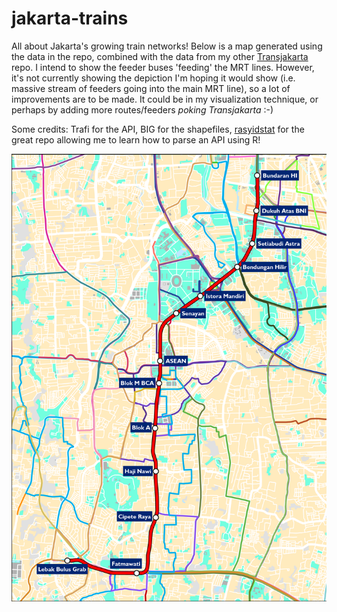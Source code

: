 # jakarta-trains
All about Jakarta's growing train networks!
Below is a map generated using the data in the repo, combined with the data from my other [Transjakarta](https://github.com/tombayu/Transjakarta) repo. I intend to show the feeder buses 'feeding' the MRT lines. However, it's not currently showing the depiction I'm hoping it would show (i.e. massive stream of feeders going into the main MRT line), so a lot of improvements are to be made. It could be in my visualization technique, or perhaps by adding more routes/feeders *poking Transjakarta* :-) 

Some credits: Trafi for the API, BIG for the shapefiles, [rasyidstat](https://github.com/rasyidstat/transjakarta) for the great repo allowing me to learn how to parse an API using R!
 
![Feeding the MRT](https://github.com/tombayu/Transjakarta/blob/master/data/map/FeedingTheMRT.png)
